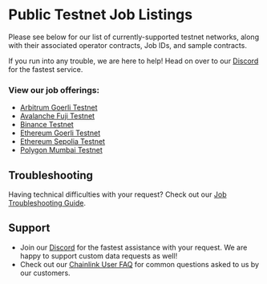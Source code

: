# Public Testnet Job Listings

Please see below for our list of currently-supported testnet networks, along with their associated operator contracts, Job IDs, and sample contracts. 

If you run into any trouble, we are here to help! Head on over to our [Discord](https://discord.gg/AJ66pRz4) for the fastest service.

### View our job offerings:

* [Arbitrum Goerli Testnet](/services/jobs/testnets/Arbitrum-Goerli-Testnet-Jobs)
* [Avalanche Fuji Testnet](/services/jobs/testnets/Avalanche-Fuji-Testnet-Jobs)
* [Binance Testnet](/services/jobs/testnets/Binance-Testnet-Jobs)
* [Ethereum Goerli Testnet](/services/jobs/testnets/Ethereum-Goerli-Testnet-Jobs)
* [Ethereum Sepolia Testnet](/services/jobs/testnets/Ethereum-Sepolia-Testnet-Jobs)
* [Polygon Mumbai Testnet](/services/jobs/testnets/Polygon-Mumbai-Testnet-Jobs)

## Troubleshooting

Having technical difficulties with your request? Check out our [Job Troubleshooting Guide](/faq/Chainlink-Users?id=job-troubleshooting).

## Support
* Join our [Discord](https://discord.gg/AJ66pRz4) for the fastest assistance with your request. We are happy to support custom data requests as well!
* Check out our [Chainlink User FAQ](/faq/Chainlink-Users "FAQ - Chainlink Data Consumers") for common questions asked to us by our customers.